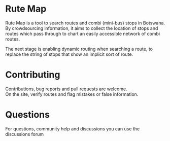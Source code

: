 # Rute Map
Rute Map is a tool to search routes and combi (mini-bus) stops in Botswana. By crowdsourcing information, it aims to collect the location of stops and routes which pass through to chart an easily accessible network of combi routes. 

The next stage is enabling dynamic routing when searching a route, to replace the string of stops that show an implicit sort of route. 

# Contributing
Contributions, bug reports and pull requests are welcome.  
On the site, verify routes and flag mistakes or false information.  

# Questions
For questions, community help and discussions you can use the discussions forum

